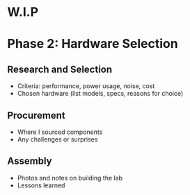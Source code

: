 # W.I.P
# Phase 2: Hardware Selection 
## Research and Selection

- Criteria: performance, power usage, noise, cost
- Chosen hardware (list models, specs, reasons for choice)

## Procurement

- Where I sourced components
- Any challenges or surprises

## Assembly

- Photos and notes on building the lab
- Lessons learned

